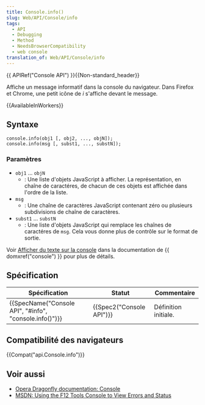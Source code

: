 ```yaml
---
title: Console.info()
slug: Web/API/Console/info
tags:
  - API
  - Debugging
  - Method
  - NeedsBrowserCompatibility
  - web console
translation_of: Web/API/Console/info
---
```

{{ APIRef("Console API") }}{{Non-standard_header}}

Affiche un message informatif dans la console du navigateur. Dans Firefox et Chrome, une petit icône de _i_ s'affiche devant le message.

{{AvailableInWorkers}}

## Syntaxe

    console.info(obj1 [, obj2, ..., objN]);
    console.info(msg [, subst1, ..., substN]);

### Paramètres

- `obj1` ... `objN`
  - : Une liste d'objets JavaScript à afficher. La représentation, en chaîne de caractéres, de chacun de ces objets est affichée dans l'ordre de la liste.
- `msg`
  - : Une chaîne de caractères JavaScript contenant zéro ou plusieurs subdivisions de chaîne de caractères.
- `subst1` ... `substN`
  - : Une liste d'objets JavaScript qui remplace les chaînes de caractéres de `msg`. Cela vous donne plus de contrôle sur le format de sortie.

Voir [Afficher du texte sur la console](/fr/docs/Web/API/Console#Outputting_text_to_the_console) dans la documentation de {{ domxref("console") }} pour plus de détails.

## Spécification

| Spécification                                                            | Statut                           | Commentaire          |
| ------------------------------------------------------------------------ | -------------------------------- | -------------------- |
| {{SpecName("Console API", "#info", "console.info()")}} | {{Spec2("Console API")}} | Définition initiale. |

## Compatibilité des navigateurs

{{Compat("api.Console.info")}}

## Voir aussi

- [Opera Dragonfly documentation: Console](http://www.opera.com/dragonfly/documentation/console/)
- [MSDN: Using the F12 Tools Console to View Errors and Status](http://msdn.microsoft.com/library/gg589530)
